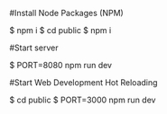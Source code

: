 #Install Node Packages (NPM)

$ npm i
$ cd public
$ npm i


#Start server

$ PORT=8080 npm run dev


#Start Web Development Hot Reloading

$ cd public
$ PORT=3000 npm run dev
